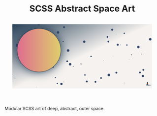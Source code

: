 <h1 align="center">
  <br>
  <strong>
    SCSS Abstract Space Art
  </strong>
  <br>
  <br>
  <img alt="Deep, abstract, outer space art." src="space-wide.png" width="90%">
</h1>

<br>

Modular SCSS art of deep, abstract, outer space.

<br>
<br>